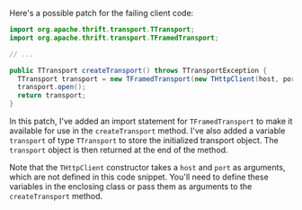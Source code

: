 Here's a possible patch for the failing client code:

```java
import org.apache.thrift.transport.TTransport;
import org.apache.thrift.transport.TFramedTransport;

// ...

public TTransport createTransport() throws TTransportException {
  TTransport transport = new TFramedTransport(new THttpClient(host, port));
  transport.open();
  return transport;
}
```

In this patch, I've added an import statement for `TFramedTransport` to make it available for use in the `createTransport` method. I've also added a variable `transport` of type `TTransport` to store the initialized transport object. The `transport` object is then returned at the end of the method.

Note that the `THttpClient` constructor takes a `host` and `port` as arguments, which are not defined in this code snippet. You'll need to define these variables in the enclosing class or pass them as arguments to the `createTransport` method.